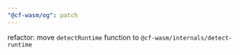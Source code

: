 ```yaml
---
"@cf-wasm/og": patch
---
```


refactor: move `detectRuntime` function to `@cf-wasm/internals/detect-runtime`
